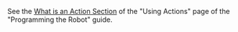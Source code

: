 
See the [What is an Action Section](../guide/programming/actions.md#what-is-an-action) of the "Using Actions" page of the "Programming the Robot" guide.

